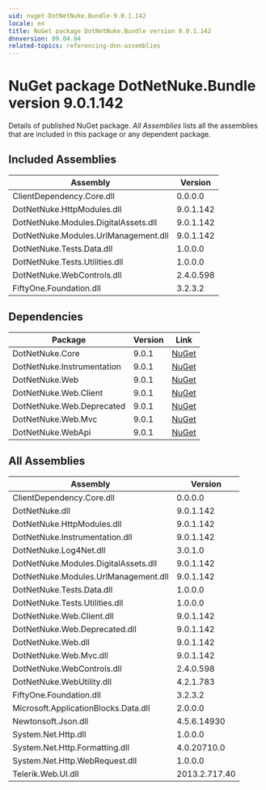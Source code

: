 ```yaml
---
uid: nuget-DotNetNuke.Bundle-9.0.1.142
locale: en
title: NuGet package DotNetNuke.Bundle version 9.0.1.142
dnnversion: 09.04.04
related-topics: referencing-dnn-assemblies
---
```


# NuGet package DotNetNuke.Bundle version 9.0.1.142
Details of published NuGet package.
*All Assemblies* lists all the assemblies that are included in this package or any dependent package.

## Included Assemblies

|Assembly|Version|
|---|---|
|ClientDependency.Core.dll|0.0.0.0|
|DotNetNuke.HttpModules.dll|9.0.1.142|
|DotNetNuke.Modules.DigitalAssets.dll|9.0.1.142|
|DotNetNuke.Modules.UrlManagement.dll|9.0.1.142|
|DotNetNuke.Tests.Data.dll|1.0.0.0|
|DotNetNuke.Tests.Utilities.dll|1.0.0.0|
|DotNetNuke.WebControls.dll|2.4.0.598|
|FiftyOne.Foundation.dll|3.2.3.2|

## Dependencies

|Package|Version|Link|
|---|---|---|
|DotNetNuke.Core|9.0.1|[NuGet](https://www.nuget.org/packages/DotNetNuke.Core/9.0.1)|
|DotNetNuke.Instrumentation|9.0.1|[NuGet](https://www.nuget.org/packages/DotNetNuke.Instrumentation/9.0.1)|
|DotNetNuke.Web|9.0.1|[NuGet](https://www.nuget.org/packages/DotNetNuke.Web/9.0.1)|
|DotNetNuke.Web.Client|9.0.1|[NuGet](https://www.nuget.org/packages/DotNetNuke.Web.Client/9.0.1)|
|DotNetNuke.Web.Deprecated|9.0.1|[NuGet](https://www.nuget.org/packages/DotNetNuke.Web.Deprecated/9.0.1)|
|DotNetNuke.Web.Mvc|9.0.1|[NuGet](https://www.nuget.org/packages/DotNetNuke.Web.Mvc/9.0.1)|
|DotNetNuke.WebApi|9.0.1|[NuGet](https://www.nuget.org/packages/DotNetNuke.WebApi/9.0.1)|

## All Assemblies

|Assembly|Version|
|---|---|
|ClientDependency.Core.dll|0.0.0.0|
|DotNetNuke.dll|9.0.1.142|
|DotNetNuke.HttpModules.dll|9.0.1.142|
|DotNetNuke.Instrumentation.dll|9.0.1.142|
|DotNetNuke.Log4Net.dll|3.0.1.0|
|DotNetNuke.Modules.DigitalAssets.dll|9.0.1.142|
|DotNetNuke.Modules.UrlManagement.dll|9.0.1.142|
|DotNetNuke.Tests.Data.dll|1.0.0.0|
|DotNetNuke.Tests.Utilities.dll|1.0.0.0|
|DotNetNuke.Web.Client.dll|9.0.1.142|
|DotNetNuke.Web.Deprecated.dll|9.0.1.142|
|DotNetNuke.Web.dll|9.0.1.142|
|DotNetNuke.Web.Mvc.dll|9.0.1.142|
|DotNetNuke.WebControls.dll|2.4.0.598|
|DotNetNuke.WebUtility.dll|4.2.1.783|
|FiftyOne.Foundation.dll|3.2.3.2|
|Microsoft.ApplicationBlocks.Data.dll|2.0.0.0|
|Newtonsoft.Json.dll|4.5.6.14930|
|System.Net.Http.dll|1.0.0.0|
|System.Net.Http.Formatting.dll|4.0.20710.0|
|System.Net.Http.WebRequest.dll|1.0.0.0|
|Telerik.Web.UI.dll|2013.2.717.40|

